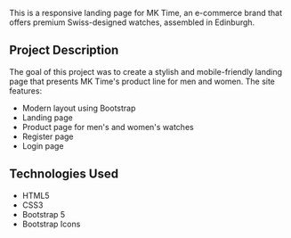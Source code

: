 This is a responsive landing page for MK Time, an e-commerce brand that offers premium Swiss-designed watches, assembled in Edinburgh.

## Project Description

The goal of this project was to create a stylish and mobile-friendly landing page that presents MK Time's product line for men and women. The site features:

- Modern layout using Bootstrap
- Landing page
- Product page for men's and women's watches
- Register page
- Login page

## Technologies Used

- HTML5
- CSS3
- Bootstrap 5
- Bootstrap Icons
